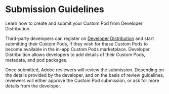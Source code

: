 # Submission Guidelines

Learn how to create and submit your Custom Pod from Developer Distribution.

Third-party developers can register on <a href="https://developer.adobe.com/developer-distribution/">Developer Distribution</a> and start submitting their Custom Pods, if they wish for these Custom Pods to become available in the in-app Custom Pods marketplace. Developer Distribuition allows developers to add details of their Custom Pods, metadata, and pod packages.   

Once submitted, Adobe reviewers will review the submission. Depending on the details provided by the developer, and on the basis of review guidelines, reviewers will either approve the Custom Pod submission, or ask for more details from the developer. 
